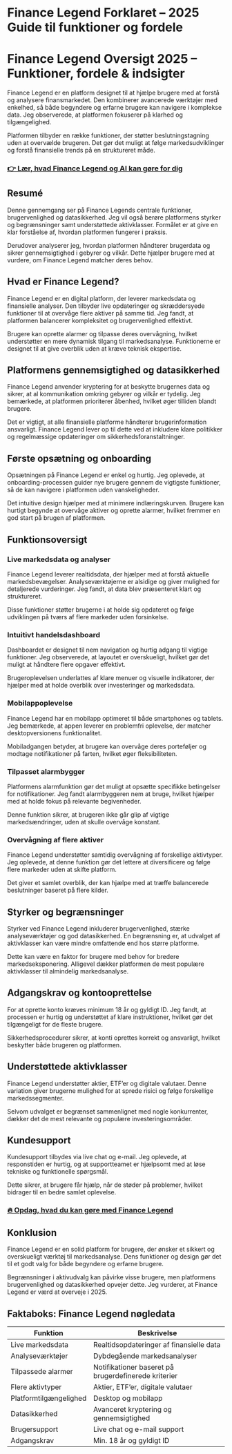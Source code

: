 # Finance Legend Forklaret – 2025 Guide til funktioner og fordele
# Finance Legend Oversigt 2025 – Funktioner, fordele & indsigter

 
Finance Legend er en platform designet til at hjælpe brugere med at forstå og analysere finansmarkedet. Den kombinerer avancerede værktøjer med enkelhed, så både begyndere og erfarne brugere kan navigere i komplekse data. Jeg observerede, at platformen fokuserer på klarhed og tilgængelighed.

Platformen tilbyder en række funktioner, der støtter beslutningstagning uden at overvælde brugeren. Det gør det muligt at følge markedsudviklinger og forstå finansielle trends på en struktureret måde.

### [👉 Lær, hvad Finance Legend og AI kan gøre for dig](https://tinyurl.com/2xu8krvr)
## Resumé
Denne gennemgang ser på Finance Legends centrale funktioner, brugervenlighed og datasikkerhed. Jeg vil også berøre platformens styrker og begrænsninger samt understøttede aktivklasser. Formålet er at give en klar forståelse af, hvordan platformen fungerer i praksis.

Derudover analyserer jeg, hvordan platformen håndterer brugerdata og sikrer gennemsigtighed i gebyrer og vilkår. Dette hjælper brugere med at vurdere, om Finance Legend matcher deres behov.

## Hvad er Finance Legend?
Finance Legend er en digital platform, der leverer markedsdata og finansielle analyser. Den tilbyder live opdateringer og skræddersyede funktioner til at overvåge flere aktiver på samme tid. Jeg fandt, at platformen balancerer kompleksitet og brugervenlighed effektivt.

Brugere kan oprette alarmer og tilpasse deres overvågning, hvilket understøtter en mere dynamisk tilgang til markedsanalyse. Funktionerne er designet til at give overblik uden at kræve teknisk ekspertise.

## Platformens gennemsigtighed og datasikkerhed
Finance Legend anvender kryptering for at beskytte brugernes data og sikrer, at al kommunikation omkring gebyrer og vilkår er tydelig. Jeg bemærkede, at platformen prioriterer åbenhed, hvilket øger tilliden blandt brugere.

Det er vigtigt, at alle finansielle platforme håndterer brugerinformation ansvarligt. Finance Legend lever op til dette ved at inkludere klare politikker og regelmæssige opdateringer om sikkerhedsforanstaltninger.

## Første opsætning og onboarding
Opsætningen på Finance Legend er enkel og hurtig. Jeg oplevede, at onboarding-processen guider nye brugere gennem de vigtigste funktioner, så de kan navigere i platformen uden vanskeligheder.

Det intuitive design hjælper med at minimere indlæringskurven. Brugere kan hurtigt begynde at overvåge aktiver og oprette alarmer, hvilket fremmer en god start på brugen af platformen.

## Funktionsoversigt

### Live markedsdata og analyser
Finance Legend leverer realtidsdata, der hjælper med at forstå aktuelle markedsbevægelser. Analyseværktøjerne er alsidige og giver mulighed for detaljerede vurderinger. Jeg fandt, at data blev præsenteret klart og struktureret.

Disse funktioner støtter brugerne i at holde sig opdateret og følge udviklingen på tværs af flere markeder uden forsinkelse.

### Intuitivt handelsdashboard
Dashboardet er designet til nem navigation og hurtig adgang til vigtige funktioner. Jeg observerede, at layoutet er overskueligt, hvilket gør det muligt at håndtere flere opgaver effektivt.

Brugeroplevelsen underlattes af klare menuer og visuelle indikatorer, der hjælper med at holde overblik over investeringer og markedsdata.

### Mobilappoplevelse
Finance Legend har en mobilapp optimeret til både smartphones og tablets. Jeg bemærkede, at appen leverer en problemfri oplevelse, der matcher desktopversionens funktionalitet.

Mobiladgangen betyder, at brugere kan overvåge deres porteføljer og modtage notifikationer på farten, hvilket øger fleksibiliteten.

### Tilpasset alarmbygger
Platformens alarmfunktion gør det muligt at opsætte specifikke betingelser for notifikationer. Jeg fandt alarmbyggeren nem at bruge, hvilket hjælper med at holde fokus på relevante begivenheder.

Denne funktion sikrer, at brugeren ikke går glip af vigtige markedsændringer, uden at skulle overvåge konstant.

### Overvågning af flere aktiver
Finance Legend understøtter samtidig overvågning af forskellige aktivtyper. Jeg oplevede, at denne funktion gør det lettere at diversificere og følge flere markeder uden at skifte platform.

Det giver et samlet overblik, der kan hjælpe med at træffe balancerede beslutninger baseret på flere kilder.

## Styrker og begrænsninger
Styrker ved Finance Legend inkluderer brugervenlighed, stærke analyseværktøjer og god datasikkerhed. En begrænsning er, at udvalget af aktivklasser kan være mindre omfattende end hos større platforme.

Dette kan være en faktor for brugere med behov for bredere markedseksponering. Alligevel dækker platformen de mest populære aktivklasser til almindelig markedsanalyse.

## Adgangskrav og kontooprettelse
For at oprette konto kræves minimum 18 år og gyldigt ID. Jeg fandt, at processen er hurtig og understøttet af klare instruktioner, hvilket gør det tilgængeligt for de fleste brugere.

Sikkerhedsprocedurer sikrer, at konti oprettes korrekt og ansvarligt, hvilket beskytter både brugeren og platformen.

## Understøttede aktivklasser
Finance Legend understøtter aktier, ETF’er og digitale valutaer. Denne variation giver brugerne mulighed for at sprede risici og følge forskellige markedssegmenter.

Selvom udvalget er begrænset sammenlignet med nogle konkurrenter, dækker det de mest relevante og populære investeringsområder.

## Kundesupport
Kundesupport tilbydes via live chat og e-mail. Jeg oplevede, at responstiden er hurtig, og at supportteamet er hjælpsomt med at løse tekniske og funktionelle spørgsmål.

Dette sikrer, at brugere får hjælp, når de støder på problemer, hvilket bidrager til en bedre samlet oplevelse.

### [🔥 Opdag, hvad du kan gøre med Finance Legend](https://tinyurl.com/2xu8krvr)
## Konklusion
Finance Legend er en solid platform for brugere, der ønsker et sikkert og overskueligt værktøj til markedsanalyse. Dens funktioner og design gør det til et godt valg for både begyndere og erfarne brugere.

Begrænsninger i aktivudvalg kan påvirke visse brugere, men platformens brugervenlighed og datasikkerhed opvejer dette. Jeg vurderer, at Finance Legend er værd at overveje i 2025.

## Faktaboks: Finance Legend nøgledata

| Funktion                  | Beskrivelse                                |
|--------------------------|--------------------------------------------|
| Live markedsdata          | Realtidsopdateringer af finansielle data  |
| Analyseværktøjer          | Dybdegående markedsanalyser                 |
| Tilpassede alarmer        | Notifikationer baseret på brugerdefinerede kriterier |
| Flere aktivtyper          | Aktier, ETF’er, digitale valutaer          |
| Platformtilgængelighed    | Desktop og mobilapp                         |
| Datasikkerhed             | Avanceret kryptering og gennemsigtighed   |
| Brugersupport             | Live chat og e-mail support                 |
| Adgangskrav               | Min. 18 år og gyldigt ID                    |